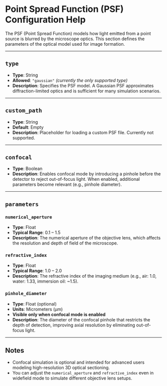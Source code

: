 # Point Spread Function (PSF) Configuration Help

The PSF (Point Spread Function) models how light emitted from a point source is blurred by the microscope optics. This section defines the parameters of the optical model used for image formation.

---

## `type`
- **Type**: String
- **Allowed**: `"gaussian"` *(currently the only supported type)*
- **Description**: Specifies the PSF model. A Gaussian PSF approximates diffraction-limited optics and is sufficient for many simulation scenarios.

---

## `custom_path`
- **Type**: String
- **Default**: Empty
- **Description**: Placeholder for loading a custom PSF file. Currently not supported.

---

## `confocal`
- **Type**: Boolean
- **Description**: Enables confocal mode by introducing a pinhole before the detector to reject out-of-focus light. When enabled, additional parameters become relevant (e.g., pinhole diameter).

---

## `parameters`

### `numerical_aperture`
- **Type**: Float
- **Typical Range**: 0.1 – 1.5
- **Description**: The numerical aperture of the objective lens, which affects the resolution and depth of field of the microscope.

### `refractive_index`
- **Type**: Float
- **Typical Range**: 1.0 – 2.0
- **Description**: The refractive index of the imaging medium (e.g., air: 1.0, water: 1.33, immersion oil: ~1.5).

### `pinhole_diameter`
- **Type**: Float (optional)
- **Units**: Micrometers (μm)
- **Visible only when confocal mode is enabled**
- **Description**: The diameter of the confocal pinhole that restricts the depth of detection, improving axial resolution by eliminating out-of-focus light.

---

## Notes

- Confocal simulation is optional and intended for advanced users modeling high-resolution 3D optical sectioning.
- You can adjust the `numerical_aperture` and `refractive_index` even in widefield mode to simulate different objective lens setups.

